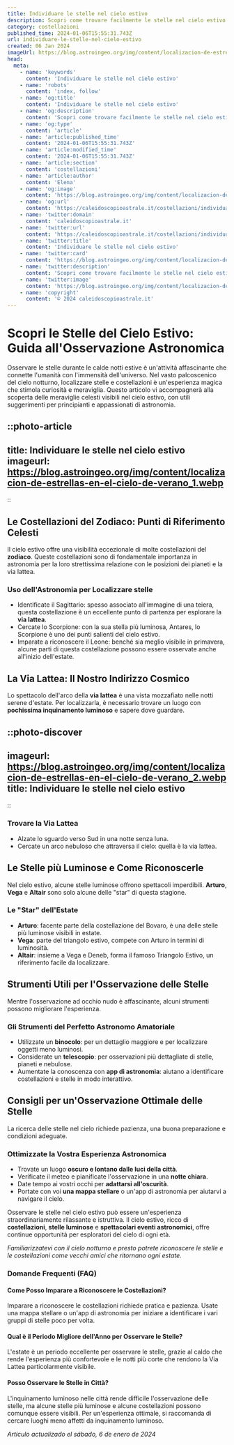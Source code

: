 ```yaml
---
title: Individuare le stelle nel cielo estivo
description: Scopri come trovare facilmente le stelle nel cielo estivo. Guida pratica per localizzare le costellazioni più brillanti. #CieloStellato
category: costellazioni
published_time: 2024-01-06T15:55:31.743Z
url: individuare-le-stelle-nel-cielo-estivo
created: 06 Jan 2024
imageUrl: https://blog.astroingeo.org/img/content/localizacion-de-estrellas-en-el-cielo-de-verano_1.webp
head:
  meta:
    - name: 'keywords'
      content: 'Individuare le stelle nel cielo estivo'
    - name: 'robots'
      content: 'index, follow'
    - name: 'og:title'
      content: 'Individuare le stelle nel cielo estivo'
    - name: 'og:description'
      content: 'Scopri come trovare facilmente le stelle nel cielo estivo. Guida pratica per localizzare le costellazioni più brillanti. #CieloStellato'
    - name: 'og:type'
      content: 'article'
    - name: 'article:published_time'
      content: '2024-01-06T15:55:31.743Z'
    - name: 'article:modified_time'
      content: '2024-01-06T15:55:31.743Z'
    - name: 'article:section'
      content: 'costellazioni'
    - name: 'article:author'
      content: 'Elena'
    - name: 'og:image'
      content: 'https://blog.astroingeo.org/img/content/localizacion-de-estrellas-en-el-cielo-de-verano_1.webp'
    - name: 'og:url'
      content: 'https://caleidoscopioastrale.it/costellazioni/individuare-le-stelle-nel-cielo-estivo'
    - name: 'twitter:domain'
      content: 'caleidoscopioastrale.it'
    - name: 'twitter:url'
      content: 'https://caleidoscopioastrale.it/costellazioni/individuare-le-stelle-nel-cielo-estivo'
    - name: 'twitter:title'
      content: 'Individuare le stelle nel cielo estivo'
    - name: 'twitter:card'
      content: 'https://blog.astroingeo.org/img/content/localizacion-de-estrellas-en-el-cielo-de-verano_1.webp'
    - name: 'twitter:description'
      content: 'Scopri come trovare facilmente le stelle nel cielo estivo. Guida pratica per localizzare le costellazioni più brillanti. #CieloStellato'
    - name: 'twitter:image'
      content: 'https://blog.astroingeo.org/img/content/localizacion-de-estrellas-en-el-cielo-de-verano_1.webp'
    - name: 'copyright'
      content: '© 2024 caleidoscopioastrale.it'
---
```

# Scopri le Stelle del Cielo Estivo: Guida all'Osservazione Astronomica

Osservare le stelle durante le calde notti estive è un'attività affascinante che connette l'umanità con l'immensità dell'universo. Nel vasto palcoscenico del cielo notturno, localizzare stelle e costellazioni è un'esperienza magica che stimola curiosità e meraviglia. Questo articolo vi accompagnerà alla scoperta delle meraviglie celesti visibili nel cielo estivo, con utili suggerimenti per principianti e appassionati di astronomia.

::photo-article
---
title: Individuare le stelle nel cielo estivo
imageurl: https://blog.astroingeo.org/img/content/localizacion-de-estrellas-en-el-cielo-de-verano_1.webp
---
::

## Le Costellazioni del Zodiaco: Punti di Riferimento Celesti
Il cielo estivo offre una visibilità eccezionale di molte costellazioni del **zodiaco**. Queste costellazioni sono di fondamentale importanza in astronomia per la loro strettissima relazione con le posizioni dei pianeti e la via lattea.

### Uso dell'Astronomia per Localizzare stelle
- Identificate il Sagittario: spesso associato all'immagine di una teiera, questa costellazione è un eccellente punto di partenza per esplorare la **via lattea**.
- Cercate lo Scorpione: con la sua stella più luminosa, Antares, lo Scorpione è uno dei punti salienti del cielo estivo.
- Imparate a riconoscere il Leone: benché sia meglio visibile in primavera, alcune parti di questa costellazione possono essere osservate anche all'inizio dell'estate.

## La Via Lattea: Il Nostro Indirizzo Cosmico
Lo spettacolo dell'arco della **via lattea** è una vista mozzafiato nelle notti serene d'estate. Per localizzarla, è necessario trovare un luogo con **pochissima inquinamento luminoso** e sapere dove guardare.

::photo-discover
---
imageurl: https://blog.astroingeo.org/img/content/localizacion-de-estrellas-en-el-cielo-de-verano_2.webp
title: Individuare le stelle nel cielo estivo
---
::

### Trovare la Via Lattea
- Alzate lo sguardo verso Sud in una notte senza luna.
- Cercate un arco nebuloso che attraversa il cielo: quella è la via lattea.

## Le Stelle più Luminose e Come Riconoscerle
Nel cielo estivo, alcune stelle luminose offrono spettacoli imperdibili. **Arturo**, **Vega** e **Altair** sono solo alcune delle "star" di questa stagione.

### Le "Star" dell'Estate
- **Arturo**: facente parte della costellazione del Bovaro, è una delle stelle più luminose visibili in estate.
- **Vega**: parte del triangolo estivo, compete con Arturo in termini di luminosità.
- **Altair**: insieme a Vega e Deneb, forma il famoso Triangolo Estivo, un riferimento facile da localizzare.

## Strumenti Utili per l'Osservazione delle Stelle
Mentre l'osservazione ad occhio nudo è affascinante, alcuni strumenti possono migliorare l'esperienza.

### Gli Strumenti del Perfetto Astronomo Amatoriale
- Utilizzate un **binocolo**: per un dettaglio maggiore e per localizzare oggetti meno luminosi.
- Considerate un **telescopio**: per osservazioni più dettagliate di stelle, pianeti e nebulose.
- Aumentate la conoscenza con **app di astronomia**: aiutano a identificare costellazioni e stelle in modo interattivo.

## Consigli per un'Osservazione Ottimale delle Stelle
La ricerca delle stelle nel cielo richiede pazienza, una buona preparazione e condizioni adeguate.

### Ottimizzate la Vostra Esperienza Astronomica
- Trovate un luogo **oscuro e lontano dalle luci della città**.
- Verificate il meteo e pianificate l'osservazione in una **notte chiara**.
- Date tempo ai vostri occhi per **adattarsi all'oscurità**.
- Portate con voi **una mappa stellare** o un'app di astronomia per aiutarvi a navigare il cielo.

Osservare le stelle nel cielo estivo può essere un'esperienza straordinariamente rilassante e istruttiva. Il cielo estivo, ricco di **costellazioni**, **stelle luminose** e **spettacolari eventi astronomici**, offre continue opportunità per esploratori del cielo di ogni età.

*Familiarizzatevi con il cielo notturno e presto potrete riconoscere le stelle e le costellazioni come vecchi amici che ritornano ogni estate.*

### Domande Frequenti (FAQ)

#### Come Posso Imparare a Riconoscere le Costellazioni?
Imparare a riconoscere le costellazioni richiede pratica e pazienza. Usate una mappa stellare o un'app di astronomia per iniziare a identificare i vari gruppi di stelle poco per volta.

#### Qual è il Periodo Migliore dell'Anno per Osservare le Stelle?
L'estate è un periodo eccellente per osservare le stelle, grazie al caldo che rende l'esperienza più confortevole e le notti più corte che rendono la Via Lattea particolarmente visibile.

#### Posso Osservare le Stelle in Città?
L'inquinamento luminoso nelle città rende difficile l'osservazione delle stelle, ma alcune stelle più luminose e alcune costellazioni possono comunque essere visibili. Per un'esperienza ottimale, si raccomanda di cercare luoghi meno affetti da inquinamento luminoso.

_Artículo actualizado el sábado, 6 de enero de 2024_